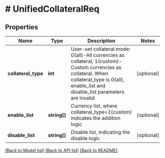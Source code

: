 # # UnifiedCollateralReq

## Properties

Name | Type | Description | Notes
------------ | ------------- | ------------- | -------------
**collateral_type** | **int** | User-set collateral mode: 0(all)-All currencies as collateral, 1(custom)-Custom currencies as collateral. When collateral_type is 0(all), enable_list and disable_list parameters are invalid | [optional] 
**enable_list** | **string[]** | Currency list, where collateral_type&#x3D;1(custom) indicates the addition logic | [optional] 
**disable_list** | **string[]** | Disable list, indicating the disable logic | [optional] 

[[Back to Model list]](../../README.md#documentation-for-models) [[Back to API list]](../../README.md#documentation-for-api-endpoints) [[Back to README]](../../README.md)
